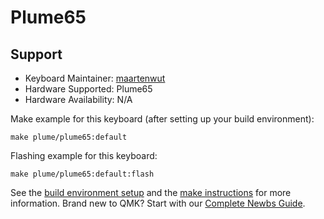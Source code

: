 # Plume65

## Support
* Keyboard Maintainer: [maartenwut](https://github.com/maartenwut)
* Hardware Supported: Plume65
* Hardware Availability: N/A

Make example for this keyboard (after setting up your build environment):

    make plume/plume65:default

Flashing example for this keyboard:

    make plume/plume65:default:flash

See the [build environment setup](https://docs.qmk.fm/#/getting_started_build_tools) and the [make instructions](https://docs.qmk.fm/#/getting_started_make_guide) for more information. Brand new to QMK? Start with our [Complete Newbs Guide](https://docs.qmk.fm/#/newbs).
